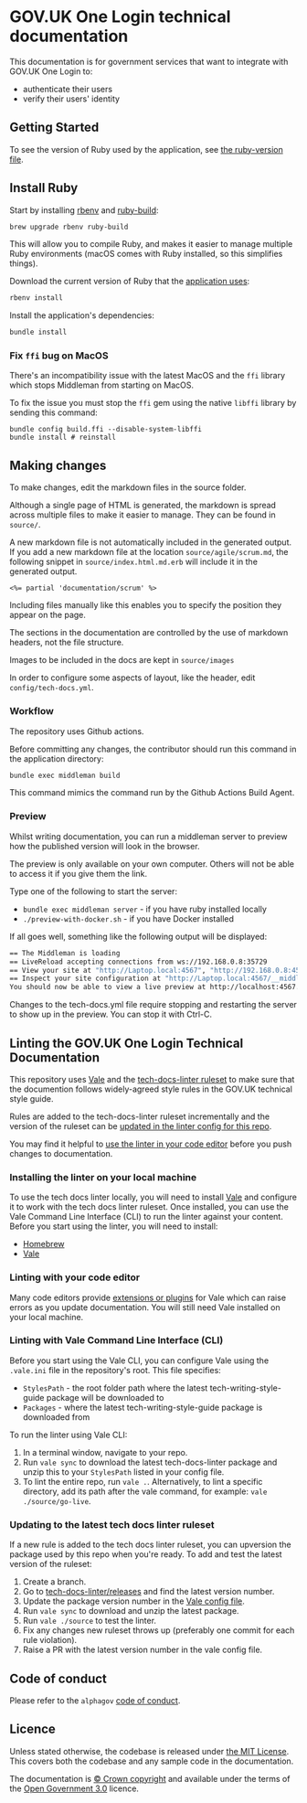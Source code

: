 # GOV.UK One Login technical documentation

This documentation is for government services that want to integrate with GOV.UK One Login to:

* authenticate their users
* verify their users' identity  

## Getting Started

To see the version of Ruby used by the application, see [the ruby-version file](.ruby-version).

## Install Ruby

Start by installing [rbenv](https://github.com/rbenv/rbenv) and [ruby-build](https://github.com/rbenv/ruby-build):

```bash
brew upgrade rbenv ruby-build
```

This will allow you to compile Ruby, and makes it easier to manage multiple Ruby environments (macOS comes with Ruby installed, so this simplifies things).

Download the current version of Ruby that the [application uses](.ruby-version):

```bash
rbenv install
```

Install the application's dependencies:

```bash
bundle install
```

### Fix `ffi` bug on MacOS

There's an incompatibility issue with the latest MacOS and the `ffi` library which stops Middleman from starting on MacOS.

To fix the issue you must stop the `ffi` gem using the native `libffi` library by sending this command:

```shell script
bundle config build.ffi --disable-system-libffi
bundle install # reinstall
```

## Making changes

To make changes, edit the markdown files in the source folder.

Although a single page of HTML is generated, the markdown is spread across multiple files to make it easier to manage. They can be found in `source/`.

A new markdown file is not automatically included in the generated output. If you add a new markdown file at the location `source/agile/scrum.md`, the following snippet in `source/index.html.md.erb` will include it in the generated output.

`<%= partial 'documentation/scrum' %>`

Including files manually like this enables you to specify the position they appear on the page.

The sections in the documentation are controlled by the use of markdown headers, not the file structure.

Images to be included in the docs are kept in `source/images`

In order to configure some aspects of layout, like the header, edit `config/tech-docs.yml`.

### Workflow

The repository uses Github actions.

Before committing any changes, the contributor should run this command in the application directory:

```bash
bundle exec middleman build
```

This command mimics the command run by the Github Actions Build Agent.

### Preview

Whilst writing documentation, you can run a middleman server to preview how the published version will look in the browser.

The preview is only available on your own computer. Others will not be able to access it if you give them the link.

Type one of the following to start the server:

* `bundle exec middleman server` - if you have ruby installed locally
* `./preview-with-docker.sh` - if you have Docker installed

If all goes well, something like the following output will be displayed:

```bash
== The Middleman is loading
== LiveReload accepting connections from ws://192.168.0.8:35729
== View your site at "http://Laptop.local:4567", "http://192.168.0.8:4567"
== Inspect your site configuration at "http://Laptop.local:4567/__middleman", "http://192.168.0.8:4567/__middleman"
You should now be able to view a live preview at http://localhost:4567.
```

Changes to the tech-docs.yml file require stopping and restarting the server to show up in the preview. You can stop it with Ctrl-C.

## Linting the GOV.UK One Login Technical Documentation

This repository uses [Vale](https://vale.sh/) and the [tech-docs-linter ruleset](https://github.com/alphagov/tech-docs-linter) to make sure that the documention follows widely-agreed style rules in the GOV.UK technical style guide.

Rules are added to the tech-docs-linter ruleset incrementally and the version of the ruleset can be [updated in the linter config for this repo](#updating-to-the-latest-tech-docs-linter-ruleset).

You may find it helpful to [use the linter in your code editor](#linting-with-your-code-editor) before you push changes to documentation.

### Installing the linter on your local machine

To use the tech docs linter locally, you will need to install [Vale](https://vale.sh/) and configure it to work with the tech docs linter ruleset. Once installed, you can use the Vale Command Line Interface (CLI) to run the linter against your content.
Before you start using the linter, you will need to install:

* [Homebrew](https://brew.sh/)
* [Vale](https://vale.sh/docs/vale-cli/installation/)

### Linting with your code editor

Many code editors provide [extensions or plugins](https://vale.sh/docs/integrations/guide/) for Vale which can raise errors as you update documentation. You will still need Vale installed on your local machine.

### Linting with Vale Command Line Interface (CLI)

Before you start using the Vale CLI, you can configure Vale using the `.vale.ini` file in the repository's root. This file specifies:

* `StylesPath` - the root folder path where the latest tech-writing-style-guide package will be downloaded to
* `Packages` - where the latest tech-writing-style-guide package is downloaded from

To run the linter using Vale CLI:

1. In a terminal window, navigate to your repo.
1. Run `vale sync` to download the latest tech-docs-linter package and unzip this to your `StylesPath` listed in your config file.
1. To lint the entire repo, run `vale .`. Alternatively, to lint a specific directory, add its path after the vale command, for example: `vale ./source/go-live`.

### Updating to the latest tech docs linter ruleset

If a new rule is added to the tech docs linter ruleset, you can upversion the package used by this repo when you're ready.
To add and test the latest version of the ruleset:

1. Create a branch.
1. Go to [tech-docs-linter/releases](https://github.com/alphagov/tech-docs-linter/releases) and find the latest version number.
1. Update the package version number in the [Vale config file](.vale.ini).
1. Run `vale sync` to download and unzip the latest package.
1. Run `vale ./source` to test the linter.
1. Fix any changes new ruleset throws up (preferably one commit for each rule violation).
1. Raise a PR with the latest version number in the vale config file.

## Code of conduct

Please refer to the `alphagov` [code of conduct](https://github.com/alphagov/code-of-conduct).

## Licence

Unless stated otherwise, the codebase is released under [the MIT License][mit].
This covers both the codebase and any sample code in the documentation.

The documentation is [© Crown copyright][copyright] and available under the terms of the [Open Government 3.0][ogl] licence.

[mit]: LICENCE.md
[copyright]: http://www.nationalarchives.gov.uk/information-management/re-using-public-sector-information/uk-government-licensing-framework/crown-copyright/
[ogl]: http://www.nationalarchives.gov.uk/doc/open-government-licence/version/3/
